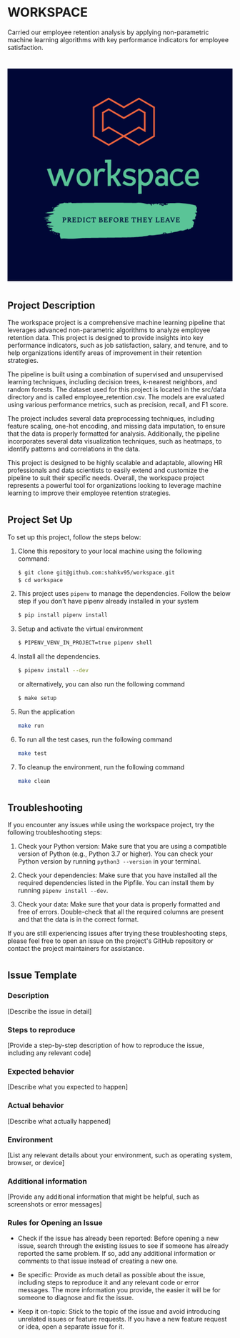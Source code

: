 # WORKSPACE

Carried our employee retention analysis by applying non-parametric machine learning algorithms with key performance indicators for employee satisfaction.

#

![](assets/images/workspace.png)

#

## Project Description

The workspace project is a comprehensive machine learning pipeline that leverages advanced non-parametric algorithms to analyze employee retention data. This project is designed to provide insights into key performance indicators, such as job satisfaction, salary, and tenure, and to help organizations identify areas of improvement in their retention strategies.

The pipeline is built using a combination of supervised and unsupervised learning techniques, including decision trees, k-nearest neighbors, and random forests. The dataset used for this project is located in the src/data directory and is called employee_retention.csv. The models are evaluated using various performance metrics, such as precision, recall, and F1 score.

The project includes several data preprocessing techniques, including feature scaling, one-hot encoding, and missing data imputation, to ensure that the data is properly formatted for analysis. Additionally, the pipeline incorporates several data visualization techniques, such as heatmaps, to identify patterns and correlations in the data.

This project is designed to be highly scalable and adaptable, allowing HR professionals and data scientists to easily extend and customize the pipeline to suit their specific needs. Overall, the workspace project represents a powerful tool for organizations looking to leverage machine learning to improve their employee retention strategies.

#

## Project Set Up

To set up this project, follow the steps below:

1. Clone this repository to your local machine using the following command:
   ```bash
   $ git clone git@github.com:shahkv95/workspace.git
   $ cd workspace
   ```
2. This project uses `pipenv` to manage the dependencies. Follow the below step if you don't have pipenv already installed in your system

   ```bash
   $ pip install pipenv install
   ```

3. Setup and activate the virtual environment
   ```bash
   $ PIPENV_VENV_IN_PROJECT=true pipenv shell
   ```
4. Install all the dependencies.

   ```bash
   $ pipenv install --dev
   ```

   or alternatively, you can also run the following command

   ```bash
   $ make setup
   ```

5. Run the application

   ```bash
   make run
   ```

6. To run all the test cases, run the following command

   ```bash
   make test
   ```

7. To cleanup the environment, run the following command
   ```bash
   make clean
   ```

#

## Troubleshooting

If you encounter any issues while using the workspace project, try the following troubleshooting steps:

1. Check your Python version: Make sure that you are using a compatible version of Python (e.g., Python 3.7 or higher). You can check your Python version by running `python3 --version` in your terminal.

2. Check your dependencies: Make sure that you have installed all the required dependencies listed in the Pipfile. You can install them by running `pipenv install --dev`.

3. Check your data: Make sure that your data is properly formatted and free of errors. Double-check that all the required columns are present and that the data is in the correct format.

If you are still experiencing issues after trying these troubleshooting steps, please feel free to open an issue on the project's GitHub repository or contact the project maintainers for assistance.

#

## Issue Template

### Description

[Describe the issue in detail]

### Steps to reproduce

[Provide a step-by-step description of how to reproduce the issue, including any relevant code]

### Expected behavior

[Describe what you expected to happen]

### Actual behavior

[Describe what actually happened]

### Environment

[List any relevant details about your environment, such as operating system, browser, or device]

### Additional information

[Provide any additional information that might be helpful, such as screenshots or error messages]

### Rules for Opening an Issue

- Check if the issue has already been reported: Before opening a new issue, search through the existing issues to see if someone has already reported the same problem. If so, add any additional information or comments to that issue instead of creating a new one.

- Be specific: Provide as much detail as possible about the issue, including steps to reproduce it and any relevant code or error messages. The more information you provide, the easier it will be for someone to diagnose and fix the issue.

- Keep it on-topic: Stick to the topic of the issue and avoid introducing unrelated issues or feature requests. If you have a new feature request or idea, open a separate issue for it.
